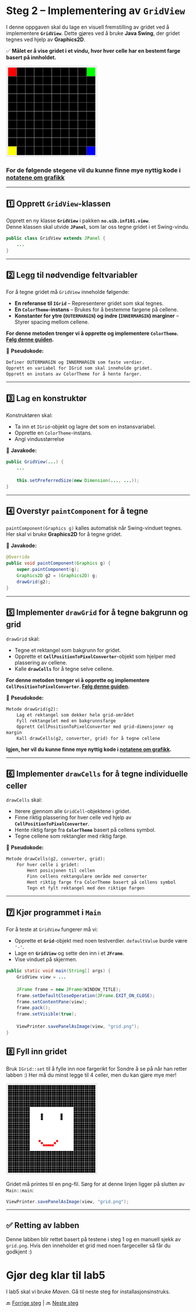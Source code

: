 # **Steg 2 – Implementering av `GridView`**  

I denne oppgaven skal du lage en visuell fremstilling av gridet ved å implementere **`GridView`**. Dette gjøres ved å bruke **Java Swing**, der gridet tegnes ved hjelp av **Graphics2D**.  

✅ **Målet er å vise gridet i et vindu, hvor hver celle har en bestemt farge basert på innholdet.**  

[<img src="./pics/example_grid.png" width="250">](./pics/example_grid.png)

### For de følgende stegene vil du kunne finne mye nyttig kode i [notatene om grafikk](https://inf101v23.stromme.me/notat/grafikk/) 

---

## **1️⃣ Opprett `GridView`-klassen**  

Opprett en ny klasse **`GridView`** i pakken **`no.uib.inf101.view`**.  
Denne klassen skal utvide **`JPanel`**, som lar oss tegne gridet i et Swing-vindu.  
```java
public class GridView extends JPanel {
    ...
}
```

---

## **2️⃣ Legg til nødvendige feltvariabler**  

For å tegne gridet må `GridView` inneholde følgende:  
- **En referanse til `IGrid`** – Representerer gridet som skal tegnes.  
- **En `ColorTheme`-instans** – Brukes for å bestemme fargene på cellene.  
- **Konstanter for ytre (`OUTERMARGIN`) og indre (`INNERMARGIN`) marginer** – Styrer spacing mellom cellene.

**For denne metoden trenger vi å opprette og implementere `ColorTheme`. [Følg denne guiden](./guide/colorTheme.md).**

🔹 **Pseudokode:**  
```
Definer OUTERMARGIN og INNERMARGIN som faste verdier.
Opprett en variabel for IGrid som skal inneholde gridet.
Opprett en instans av ColorTheme for å hente farger.
```

---

## **3️⃣ Lag en konstruktør**  

Konstruktøren skal:  
- Ta inn et `IGrid`-objekt og lagre det som en instansvariabel.  
- Opprette en `ColorTheme`-instans.  
- Angi vindusstørrelse  

🔹 **Javakode:**  
```java
public GridView(...) {
    ...

    this.setPreferredSize(new Dimension(..., ...));
}
```

---

## **4️⃣ Overstyr `paintComponent` for å tegne**  

`paintComponent(Graphics g)` kalles automatisk når Swing-vinduet tegnes.  
Her skal vi bruke **Graphics2D** for å tegne gridet.  

🔹 **Javakode:**  
```java
@Override
public void paintComponent(Graphics g) {
    super.paintComponent(g);
    Graphics2D g2 = (Graphics2D) g;
    drawGrid(g2);
}
```

---

## **5️⃣ Implementer `drawGrid` for å tegne bakgrunn og grid**  

`drawGrid` skal:  
- Tegne et rektangel som bakgrunn for gridet.  
- Opprette et **`CellPositionToPixelConverter`**-objekt som hjelper med plassering av cellene.  
- Kalle **`drawCells`** for å tegne selve cellene.  

**For denne metoden trenger vi å opprette og implementere `CellPositionToPixelConverter`. [Følg denne guiden](./guide/converter.md).**

🔹 **Pseudokode:**  
```
Metode drawGrid(g2):
    Lag et rektangel som dekker hele grid-området
    Fyll rektangelet med en bakgrunnsfarge
    Opprett CellPositionToPixelConverter med grid-dimensjoner og margin
    Kall drawCells(g2, converter, grid) for å tegne cellene
```
**Igjen, her vil du kunne finne mye nyttig kode i [notatene om grafikk](https://inf101v23.stromme.me/notat/grafikk/).**

---

## **6️⃣ Implementer `drawCells` for å tegne individuelle celler**  

`drawCells` skal:  
- Iterere gjennom alle `GridCell`-objektene i gridet.  
- Finne riktig plassering for hver celle ved hjelp av **`CellPositionToPixelConverter`**.  
- Hente riktig farge fra **`ColorTheme`** basert på cellens symbol.  
- Tegne cellene som rektangler med riktig farge.  

🔹 **Pseudokode:**  
```
Metode drawCells(g2, converter, grid):
    For hver celle i gridet:
        Hent posisjonen til cellen
        Finn cellens rektangulære område med converter
        Hent riktig farge fra ColorTheme basert på cellens symbol
        Tegn et fylt rektangel med den riktige fargen
```

---

## **7️⃣ Kjør programmet i `Main`**  

For å teste at `GridView` fungerer må vi:  
- Opprette et **`Grid`**-objekt med noen testverdier. `defaultValue` burde være `'-'`.
- Lage en **`GridView`** og sette den inn i et **`JFrame`**.  
- Vise vinduet på skjermen.  

```java
public static void main(String[] args) {
    GridView view = ...

    JFrame frame = new JFrame(WINDOW_TITLE);
    frame.setDefaultCloseOperation(JFrame.EXIT_ON_CLOSE);
    frame.setContentPane(view);
    frame.pack();
    frame.setVisible(true);
    
    ViewPrinter.savePanelAsImage(view, "grid.png");
}
```

## **8️⃣ Fyll inn gridet** 
Bruk `IGrid::set` til å fylle inn noe fargerikt for Sondre å se på når han retter labben :) Her må du minst legge til 4 celler, men du kan gjøre mye mer!

[<img src="./pics/grid.png" width="250">](./pics/grid.png)

Gridet må printes til en png-fil. Sørg for at denne linjen ligger på slutten av `Main::main`: 
```java
ViewPrinter.savePanelAsImage(view, "grid.png");
```

---

## ✅ Retting av labben 
Denne labben blir rettet basert på testene i steg 1 og en manuell sjekk av `grid.png`. Hvis den inneholder et grid med noen fargeceller så får du godkjent :)

# Gjør deg klar til lab5
I lab5 skal vi bruke *Maven*. Gå til neste steg for installasjonsinstruks.

🔙 [Forrige steg](./01-grid.md) | 🔜 [Neste steg](./maven.md)  

